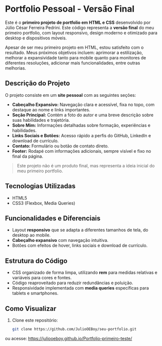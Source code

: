 # Portfolio Pessoal - Versão Final

Este é o **primeiro projeto de portfolio em HTML e CSS** desenvolvido por Júlio César Ferreira Pedrini. Este código representa a **versão final** do meu primeiro portfolio, com layout responsivo, design moderno e otimizado para desktop e dispositivos móveis.  

Apesar de ser meu primeiro projeto em HTML, estou satisfeito com o resultado. Meus próximos objetivos incluem: aprimorar a estilização, melhorar a expansividade tanto para mobile quanto para monitores de diferentes resoluções, adicionar mais funcionalidades, entre outras melhorias.

## Descrição do Projeto

O projeto consiste em um **site pessoal** com as seguintes seções:

- **Cabeçalho Expansivo:** Navegação clara e acessível, fixa no topo, com destaque ao nome e links importantes.
- **Seção Principal:** Contém a foto do autor e uma breve descrição sobre suas habilidades e trajetória.
- **Sobre Mim:** Informações detalhadas sobre formação, experiências e habilidades.
- **Links Sociais e Botões:** Acesso rápido a perfis do GitHub, LinkedIn e download de currículo.
- **Contato:** Formulário ou botão de contato direto.
- **Footer:** Rodapé com informações adicionais, sempre visível e fixo no final da página.

> Este projeto não é um produto final, mas representa a ideia inicial do meu primeiro portfolio.

## Tecnologias Utilizadas

- HTML5
- CSS3 (Flexbox, Media Queries)

## Funcionalidades e Diferenciais

- Layout **responsivo** que se adapta a diferentes tamanhos de tela, do desktop ao mobile.
- **Cabeçalho expansivo** com navegação intuitiva.
- Botões com efeitos de hover, links sociais e download de currículo.

## Estrutura do Código

- CSS organizado de forma limpa, utilizando **rem** para medidas relativas e variáveis para cores e fontes.
- Código reaproveitado para reduzir redundâncias e poluição.
- Responsividade implementada com **media queries** específicas para tablets e smartphones.

## Como Visualizar

1. Clone este repositório:
   ```bash
   git clone https://github.com/JulioOEBoy/seu-portfolio.git

ou acesse: https://juliooeboy.github.io/Portfolio-primeiro-teste/
